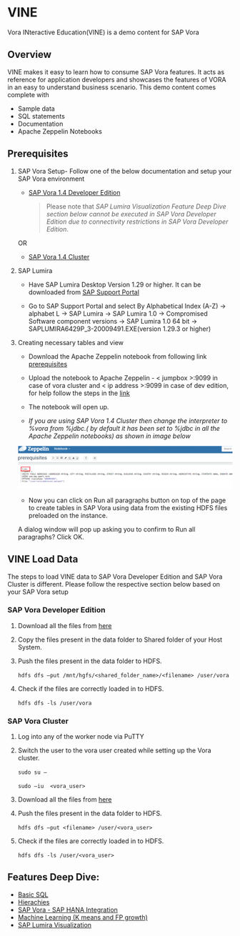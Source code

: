 VINE
===============
Vora INteractive Education(VINE) is a demo content for SAP Vora

## Overview

VINE makes it easy to learn how to consume SAP Vora features. It acts as reference for application developers and showcases the features of VORA in an easy to understand business scenario. This demo content comes complete with  
- Sample data
- SQL statements
- Documentation
- Apache Zeppelin Notebooks



## Prerequisites

1. SAP Vora Setup- Follow one of the below documentation and setup your SAP Vora environment
   - [SAP Vora 1.4 Developer Edition](https://www.sap.com/developer/how-tos/2017/02/vora-ova-install.html) 
       > Please note that *SAP Lumira Visualization Feature Deep Dive section below cannot be executed in SAP Vora Developer Edition
       > due to connectivity restrictions in SAP Vora Developer Edition*.  
       
    OR
    
    - [SAP Vora 1.4  Cluster](https://help.sap.com/http.svc/rc/f09ec811fe634f588647c342cac84c38/1.4/en-US/SAP_Vora_Installation_Admin_Guide_1.4_en.pdf)  
  
    
2. SAP Lumira
   - Have SAP Lumira Desktop Version 1.29 or higher. It can be downloaded from [SAP Support Portal](https://launchpad.support.sap.com/#/softwarecenter)
   
   - Go to SAP Support Portal and select By Alphabetical Index (A-Z) -> alphabet L -> SAP Lumira -> SAP Lumira 1.0 -> Compromised Software component versions -> SAP Lumira 1.0 64 bit -> SAPLUMIRA6429P_3-20009491.EXE(version 1.29.3 or higher)
   

3. Creating necessary tables and view
    - Download the Apache Zeppelin notebook from following link [prerequisites](./zeppelin_notebooks/prerequisites.json)

    - Upload the notebook to Apache Zeppelin - < jumpbox >:9099 in case of vora cluster and < ip address >:9099 in case of dev edition, 
      for help follow the steps in the [link](https://zeppelin.apache.org/docs/0.6.0/quickstart/explorezeppelinui.html)

    - The notebook will open up. 
    
    - *If you are using SAP Vora 1.4 Cluster then change the interpreter to %vora from %jdbc.( by default it has been set to %jdbc   in all the Apache Zeppelin notebooks) as shown in image below*
    
    ![Alt text](./documentation/basic_sql/images/interpreter.png "Optional title")
    - Now you can click on Run all paragraphs button on top of the page to create tables in SAP Vora using data from the existing             HDFS files preloaded on the instance. 

    A dialog window will pop up asking you to confirm to Run all paragraphs? Click OK. 
      
      
## VINE Load Data

The steps to load VINE data to SAP Vora Developer Edition and SAP Vora Cluster is different. Please follow the respective section below based on your SAP Vora setup

### SAP Vora Developer Edition

   1. Download all the files from [here](../../archive/master.zip)
   
   2. Copy the files present in the data folder to Shared folder of your Host System.
   
   3. Push the files present in the data folder to HDFS.
    
      `hdfs dfs –put /mnt/hgfs/<shared_folder_name>/<filename> /user/vora`
    	
   4. Check if the files are correctly loaded in to HDFS.
    
      `hdfs dfs -ls /user/vora`


### SAP Vora Cluster

   1. Log into any of the worker node via PuTTY
    
   2. Switch the user to the vora user created while setting up the Vora cluster.
    
      `sudo su –`

      `sudo –iu  <vora_user>`
        	
   3. Download all the files from [here](../../archive/master.zip)
    
   4. Push the files present in the data folder to HDFS.
    
      `hdfs dfs –put <filename> /user/<vora_user>`
    	
   5. Check if the files are correctly loaded in to HDFS.
    
      `hdfs dfs -ls /user/<vora_user>`
    

## Features Deep Dive:

 - [Basic SQL](./documentation/basic_sql/README.md)
 - [Hierachies](./documentation/hierarchies/README.md) 
 - [SAP Vora - SAP HANA Integration](./documentation/vora_hana_integration/README.md)
 - [Machine Learning (K means and FP growth)](./documentation/machine_learning/README.md)
 - [SAP Lumira Visualization](./documentation/lumira/README.md)
